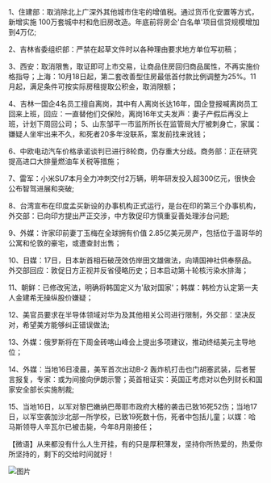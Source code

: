 1、住建部：取消除北上广深外其他城市住宅的增值税。通过货币化安置等方式，新增实施 100万套城中村和危旧房改造。年底前将房企'白名单'项目信贷规模增加到4万亿;

2、吉林省委组织部：严禁在起草文件时以各种理由要求地方单位写初稿；

3、西安：取消限售，取证即可上市交易，让商品住房回归商品属性，不再实施价格指导；上海：10月18日起，第二套改善型住房最低首付款比例调整为25%。11月起，满足条件可按实际房租提取公积金，取消限额；

4、吉林一国企4名员工擅自离岗，其中有人离岗长达16年，国企登报喊离岗员工回来上班，回应：一直替他们交保险，离岗16年丈夫发声：妻子产假后再没上班，计划下周回公司； 5、山东邹平一市监所所长在监管局大厅被刺身亡，家属：嫌疑人坐牢出来不久，和死者20多年没联系，案发前找来讹钱；

6、中欧电动汽车价格承诺谈判已进行8轮商，仍存重大分歧。商务部：正在研究提高进口大排量燃油车关税等措施；

7、雷军：小米SU7本月全力冲刺交付2万辆，明年研发投入超300亿元，很快会公布智驾进展和突破;

8、台湾宣布在印度孟买新设的办事机构正式运行，是台在印的第三个办事机构，外交部：已向印方提出严正交涉，中方敦促印方慎重妥善处理涉台问题;

9、外媒：许家印前妻丁玉梅在全球拥有价值 2.85亿美元房产，包括位于温哥华的公寓和伦敦的豪宅，或遭查封出售；

10、日媒：17日，日本新首相石破茂效仿岸田文雄做法，向靖国神社供奉祭品。外交部回应：敦促日方正视并反省侵略历史；日本启动第十轮核污染水排海；

11、朝鲜：已修改宪法，明确将韩国定义为'敌对国家'；韩媒：韩检方认定第一夫人金建希无操纵股价嫌疑；

12、美官员要求在半导体领域对华为及其他相关公司进行限制，外交部：坚决反对，希望美方能够纠正错误做法;

13、外媒：俄罗斯将在下周金砖喀山峰会上提出多项建议，推动终结美元主导地位；

14、外媒：当地16日凌晨，美军首次出动B-2 轰炸机打击也门胡塞武装，后者誓言报复，专家：或为间接向伊朗示警；英首相证实：英国正考虑对以色列财长和国家安全部长实施制裁;

15、当地16日，以军对黎巴嫩纳巴蒂耶市政府大楼的袭击已致16死52伤；当地17日，以军空袭加沙北部一所学校，已致19死数十伤，死者中包括儿童；以媒：哈马斯领导人辛瓦尔已被击毙，今年8月刚接任；

【微语】从来都没有什么人生开挂，有的只是厚积薄发，坚持你所热爱的，热爱你所坚持的，剩下的交给时间就好！

![图片](https://api.03c3.cn/api/zb)
